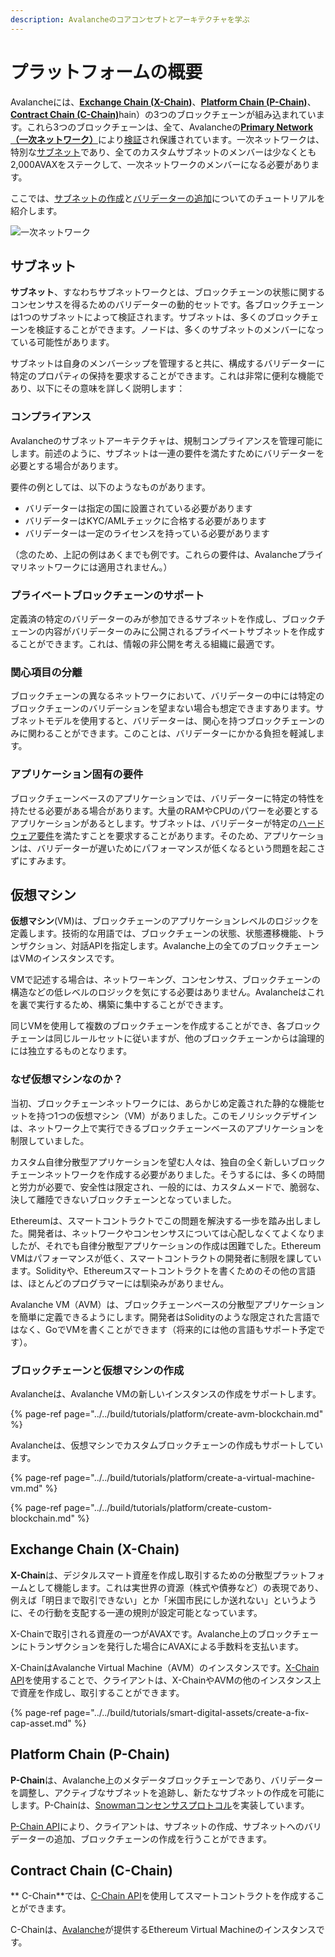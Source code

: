 ```yaml
---
description: Avalancheのコアコンセプトとアーキテクチャを学ぶ
---
```


# プラットフォームの概要

Avalancheには、[**Exchange Chain \(X-Chain\)**](./#exchange-chain-x-chain)、[**Platform Chain \(P-Chain\)**](./#platform-chain-p-chain)、[**Contract Chain \(C-Chain\)**](./#contract-chain-c-chain)hain）の3つのブロックチェーンが組み込まれています。これら3つのブロックチェーンは、全て、Avalancheの[**Primary Network（一次ネットワーク）**](http://support.avalabs.org/en/articles/4135650-what-is-the-primary-network)により[検証](http://support.avalabs.org/en/articles/4064704-what-is-a-blockchain-validator)され保護されています。一次ネットワークは、特別な[サブネット](http://support.avalabs.org/en/articles/4064861-what-is-a-subnetwork-subnet)であり、全てのカスタムサブネットのメンバーは少なくとも2,000AVAXをステークして、一次ネットワークのメンバーになる必要があります。

ここでは、[サブネットの作成](../../build/tutorials/platform/create-a-subnet.md)と[バリデーターの追加](../../build/tutorials/nodes-and-staking/add-a-validator.md)についてのチュートリアルを紹介します。

![一次ネットワーク](../../.gitbook/assets/image%20%2821%29.png)

## サブネット

**サブネット**、すなわちサブネットワークとは、ブロックチェーンの状態に関するコンセンサスを得るためのバリデーターの動的セットです。各ブロックチェーンは1つのサブネットによって検証されます。サブネットは、多くのブロックチェーンを検証することができます。ノードは、多くのサブネットのメンバーになっている可能性があります。

サブネットは自身のメンバーシップを管理すると共に、構成するバリデーターに特定のプロパティの保持を要求することができます。これは非常に便利な機能であり、以下にその意味を詳しく説明します：

### コンプライアンス

Avalancheのサブネットアーキテクチャは、規制コンプライアンスを管理可能にします。前述のように、サブネットは一連の要件を満たすためにバリデーターを必要とする場合があります。

要件の例としては、以下のようなものがあります。

* バリデーターは指定の国に設置されている必要があります
* バリデーターはKYC/AMLチェックに合格する必要があります
* バリデーターは一定のライセンスを持っている必要があります

（念のため、上記の例はあくまでも例です。これらの要件は、Avalancheプライマリネットワークには適用されません。）

### プライベートブロックチェーンのサポート

定義済の特定のバリデーターのみが参加できるサブネットを作成し、ブロックチェーンの内容がバリデーターのみに公開されるプライベートサブネットを作成することができます。これは、情報の非公開を考える組織に最適です。

### 関心項目の分離

ブロックチェーンの異なるネットワークにおいて、バリデーターの中には特定のブロックチェーンのバリデーションを望まない場合も想定できますあります。サブネットモデルを使用すると、バリデーターは、関心を持つブロックチェーンのみに関わることができます。このことは、バリデーターにかかる負担を軽減します。

### アプリケーション固有の要件

ブロックチェーンベースのアプリケーションでは、バリデーターに特定の特性を持たせる必要がある場合があります。大量のRAMやCPUのパワーを必要とするアプリケーションがあるとします。サブネットは、バリデーターが特定の[ハードウェア要件](http://support.avalabs.org/en/articles/4064879-technical-requirements-for-running-a-validator-node-on-avalanche)を満たすことを要求することがあります。そのため、アプリケーションは、バリデーターが遅いためにパフォーマンスが低くなるという問題を起こさずにすみます。

## 仮想マシン

**仮想マシン**\(VM\)は、ブロックチェーンのアプリケーションレベルのロジックを定義します。技術的な用語では、ブロックチェーンの状態、状態遷移機能、トランザクション、対話APIを指定します。Avalanche上の全てのブロックチェーンはVMのインスタンスです。

VMで記述する場合は、ネットワーキング、コンセンサス、ブロックチェーンの構造などの低レベルのロジックを気にする必要はありません。Avalancheはこれを裏で実行するため、構築に集中することができます。

同じVMを使用して複数のブロックチェーンを作成することができ、各ブロックチェーンは同じルールセットに従いますが、他のブロックチェーンからは論理的には独立するものとなります。

### なぜ仮想マシンなのか？

当初、ブロックチェーンネットワークには、あらかじめ定義された静的な機能セットを持つ1つの仮想マシン（VM）がありました。このモノリシックデザインは、ネットワーク上で実行できるブロックチェーンベースのアプリケーションを制限していました。

カスタム自律分散型アプリケーションを望む人々は、独自の全く新しいブロックチェーンネットワークを作成する必要がありました。そうするには、多くの時間と労力が必要で、安全性は限定され、一般的には、カスタムメードで、脆弱な、決して離陸できないブロックチェーンとなっていました。

Ethereumは、スマートコントラクトでこの問題を解決する一歩を踏み出しました。開発者は、ネットワークやコンセンサスについては心配しなくてよくなりましたが、それでも自律分散型アプリケーションの作成は困難でした。Ethereum VMはパフォーマンスが低く、スマートコントラクトの開発者に制限を課しています。Solidityや、Ethereumスマートコントラクトを書くためのその他の言語は、ほとんどのプログラマーには馴染みがありません。

Avalanche VM（AVM）は、ブロックチェーンベースの分散型アプリケーションを簡単に定義できるようにします。開発者はSolidityのような限定された言語ではなく、GoでVMを書くことができます（将来的には他の言語もサポート予定です）。

### ブロックチェーンと仮想マシンの作成

Avalancheは、Avalanche VMの新しいインスタンスの作成をサポートします。

{% page-ref page="../../build/tutorials/platform/create-avm-blockchain.md" %}

Avalancheは、仮想マシンでカスタムブロックチェーンの作成もサポートしています。

{% page-ref page="../../build/tutorials/platform/create-a-virtual-machine-vm.md" %}

{% page-ref page="../../build/tutorials/platform/create-custom-blockchain.md" %}

## Exchange Chain \(X-Chain\)

**X-Chain**は、デジタルスマート資産を作成し取引するための分散型プラットフォームとして機能します。これは実世界の資源（株式や債券など）の表現であり、例えば「明日まで取引できない」とか「米国市民にしか送れない」というように、その行動を支配する一連の規則が設定可能となっています。

X-Chainで取引される資産の一つがAVAXです。Avalanche上のブロックチェーンにトランザクションを発行した場合にAVAXによる手数料を支払います。

X-ChainはAvalanche Virtual Machine（AVM）のインスタンスです。[X-Chain API](../../build/avalanchego-apis/exchange-chain-x-chain-api.md)を使用することで、クライアントは、X-ChainやAVMの他のインスタンス上で資産を作成し、取引することができます。

{% page-ref page="../../build/tutorials/smart-digital-assets/create-a-fix-cap-asset.md" %}

## Platform Chain \(P-Chain\)

**P-Chain**は、Avalanche上のメタデータブロックチェーンであり、バリデーターを調整し、アクティブなサブネットを追跡し、新たなサブネットの作成を可能にします。P-Chainは、[Snowmanコンセンサスプロトコル](../../#snowman-consensus-protocol)を実装しています。

[P-Chain API](../../build/avalanchego-apis/platform-chain-p-chain-api.md)により、クライアントは、サブネットの作成、サブネットへのバリデーターの追加、ブロックチェーンの作成を行うことができます。

## Contract Chain \(C-Chain\)

** C-Chain**では、[C-Chain API](../../build/avalanchego-apis/contract-chain-c-chain-api.md)を使用してスマートコントラクトを作成することができます。

 C-Chainは、[Avalanche](../../)が提供するEthereum Virtual Machineのインスタンスです。


